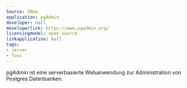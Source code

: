 ```yaml
---
Source: SNow
application: pgAdmin
developer: null
developerlink: https://www.pgadmin.org/
licensingmodel: open source
linkapplication: null
tags:
- server
- foss
---
```

pgAdmin ist eine serverbasierte Webanwendung zur Administration von Postgres Datenbanken.
